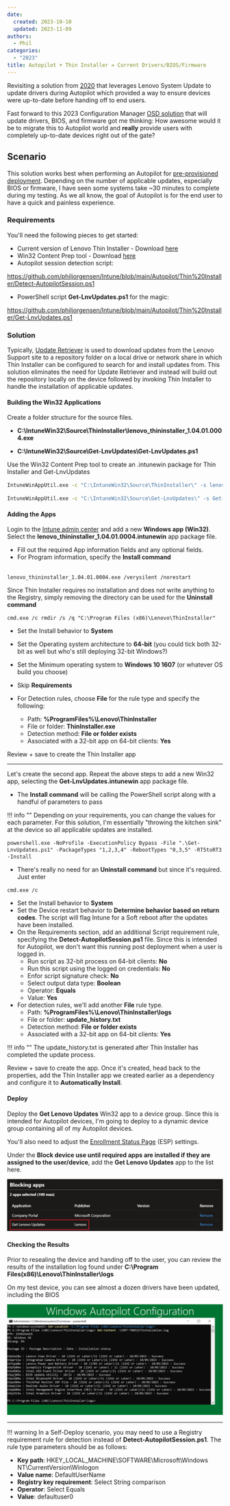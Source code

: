 ```yaml
---
date: 
  created: 2023-10-10
  updated: 2023-11-09
authors: 
  - Phil
categories:
  - "2023"
title: Autopilot + Thin Installer = Current Drivers/BIOS/Firmware
---
```


Revisiting a solution from [2020](https://blog.lenovocdrt.com/#/2020/ap_su) that leverages Lenovo System Update to update drivers during Autopilot which provided a way to ensure devices were up-to-date before handing off to end users.

Fast forward to this 2023 Configuration Manager [OSD solution](https://blog.lenovocdrt.com/#/2023/scripted_repo_creation) that will update drivers, BIOS, and firmware got me thinking: How awesome would it be to migrate this to Autopilot world and **really** provide users with completely up-to-date devices right out of the gate?
<!-- more -->
## Scenario

This solution works best when performing an Autopilot for [pre-provisioned deployment](https://learn.microsoft.com/autopilot/pre-provision). Depending on the number of applicable updates, especially BIOS or firmware, I have seen some systems take ~30 minutes to complete during my testing. As we all know, the goal of Autopilot is for the end user to have a quick and painless experience.

### Requirements

You'll need the following pieces to get started:

- Current version of Lenovo Thin Installer - Download [here](https://support.lenovo.com/solutions/HT037099)
- Win32 Content Prep tool - Download [here](https://github.com/microsoft/Microsoft-Win32-Content-Prep-Tool)
- Autopilot session detection script:

<https://github.com/philjorgensen/Intune/blob/main/Autopilot/Thin%20Installer/Detect-AutopilotSession.ps1>

- PowerShell script  **Get-LnvUpdates.ps1** for the magic:

<https://github.com/philjorgensen/Intune/blob/main/Autopilot/Thin%20Installer/Get-LnvUpdates.ps1>

### Solution

Typically, [Update Retriever](https://docs.lenovocdrt.com/#/su/su_top) is used to download updates from the Lenovo Support site to a repository folder on a local drive or network share in which Thin Installer can be configured to search for and install updates from. This solution eliminates the need for Update Retriever and instead will build out the repository locally on the device followed by invoking Thin Installer to handle the installation of applicable updates.

#### Building the Win32 Applications

Create a folder structure for the source files.

- **C:\IntuneWin32\Source\ThinInstaller\lenovo_thininstaller_1.04.01.0004.exe**

- **C:\IntuneWin32\Source\Get-LnvUpdates\Get-LnvUpdates.ps1**

Use the Win32 Content Prep tool to create an .intunewin package for Thin Installer and Get-LnvUpdates

```cmd
IntuneWinAppUtil.exe -c "C:\IntuneWin32\Source\ThinInstaller\" -s lenovo_thininstaller_1.04.01.0004.exe -o C:\IntuneWin32\Output -q
```

```cmd
IntuneWinAppUtil.exe -c "C:\IntuneWin32\Source\Get-LnvUpdates\" -s Get-LnvUpdates.ps1 -o C:\IntuneWin32\Output -q
```

#### Adding the Apps

Login to the [Intune admin center](https://intune.microsoft.com/#view/Microsoft_Intune_DeviceSettings/AppsWindowsMenu/~/windowsApps) and add a new **Windows app (Win32)**. Select the **lenovo_thininstaller_1.04.01.0004.intunewin** app package file.

- Fill out the required App information fields and any optional fields.
- For Program information, specify the **Install command**

```dos

lenovo_thininstaller_1.04.01.0004.exe /verysilent /norestart
```

Since Thin Installer requires no installation and does not write anything to the Registry, simply removing the directory can be used for the **Uninstall command**

```dos
cmd.exe /c rmdir /s /q "C:\Program Files (x86)\Lenovo\ThinInstaller"
```

- Set the Install behavior to **System**

- Set the Operating system architecture to **64-bit** (you could tick both 32-bit as well but who's still deploying 32-bit Windows?)
- Set the Minimum operating system to **Windows 10 1607** (or whatever OS build you choose)
- Skip **Requirements**
- For Detection rules, choose **File** for the rule type and specify the following:
    - Path: **%ProgramFiles%\Lenovo\ThinInstaller**
    - File or folder: **ThinInstaller.exe**
    - Detection method: **File or folder exists**
    - Associated with a 32-bit app on 64-bit clients: **Yes**

Review + save to create the Thin Installer app

---

Let's create the second app. Repeat the above steps to add a new Win32 app, selecting the **Get-LnvUpdates.intunewin** app package file.

- The **Install command** will be calling the PowerShell script along with a handful of parameters to pass

!!! info ""
    Depending on your requirements, you can change the values for each parameter. For this solution, I'm essentially "throwing the kitchen sink" at the device so all applicable updates are installed.

```dos
powershell.exe -NoProfile -ExecutionPolicy Bypass -File ".\Get-LnvUpdates.ps1" -PackageTypes "1,2,3,4" -RebootTypes "0,3,5" -RT5toRT3 -Install
```

- There's really no need for an **Uninstall command** but since it's required. Just enter

```dos
cmd.exe /c
```

- Set the Install behavior to **System**
- Set the Device restart behavior to **Determine behavior based on return codes**. The script will flag Intune for a Soft reboot after the updates have been installed.
- On the Requirements section, add an additional Script requirement rule, specifying the **Detect-AutopilotSession.ps1** file. Since this is intended for Autopilot, we don't want this running post deployment when a user is logged in.
    - Run script as 32-bit process on 64-bit clients: **No**
    - Run this script using the logged on credentials: **No**
    - Enfor script signature check: **No**
    - Select output data type: **Boolean**
    - Operator: **Equals**
    - Value: **Yes**
- For detection rules, we'll add another **File** rule type.
    - Path: **%ProgramFiles%\Lenovo\ThinInstaller\logs**
    - File or folder: **update_history.txt**
    - Detection method: **File or folder exists**
    - Associated with a 32-bit app on 64-bit clients: **Yes**

!!! info ""
    The update_history.txt is generated after Thin Installer has completed the update process.

Review + save to create the app. Once it's created, head back to the properties, add the Thin Installer app we created earlier as a dependency and configure it to **Automatically Install**.

#### Deploy

Deploy the **Get Lenovo Updates** Win32 app to a device group. Since this is intended for Autopilot devices, I'm going to deploy to a dynamic device group containing all of my Autopilot devices.

You'll also need to adjust the [Enrollment Status Page](https://learn.microsoft.com/autopilot/enrollment-status) (ESP) settings.

Under the **Block device use until required apps are installed if they are assigned to the user/device**, add the **Get Lenovo Updates** app to the list here.

![ESP](img/2023/ap_ti/image1.jpg)

#### Checking the Results

Prior to resealing the device and handing off to the user, you can review the results of the installation log found under **C:\Program Files(x86)\Lenovo\ThinInstaller\logs**

On my test device, you can see almost a dozen drivers have been updated, including the BIOS

![Results](img/2023/ap_ti/image2.jpg)

---

!!! warning
    In a Self-Deploy scenario, you may need to use a Registry requirement rule for detection instead of **Detect-AutopilotSession.ps1**. The rule type parameters should be as follows:

- **Key path**: HKEY_LOCAL_MACHINE\SOFTWARE\Microsoft\Windows NT\CurrentVersion\Winlogon
- **Value name**: DefaultUserName
- **Registry key requirement**: Select String comparison
- **Operator**: Select Equals
- **Value**: defaultuser0
